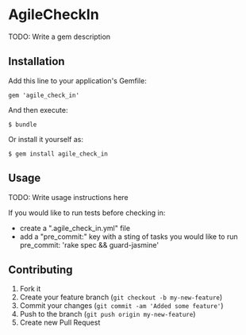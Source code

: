 # AgileCheckIn

TODO: Write a gem description

## Installation

Add this line to your application's Gemfile:

    gem 'agile_check_in'

And then execute:

    $ bundle

Or install it yourself as:

    $ gem install agile_check_in

## Usage

TODO: Write usage instructions here

If you would like to run tests before checking in:

* create a ".agile_check_in.yml" file
* add a "pre_commit:" key with a sting of tasks you would like to run
    pre_commit: 'rake spec && guard-jasmine'

## Contributing

1. Fork it
2. Create your feature branch (`git checkout -b my-new-feature`)
3. Commit your changes (`git commit -am 'Added some feature'`)
4. Push to the branch (`git push origin my-new-feature`)
5. Create new Pull Request
